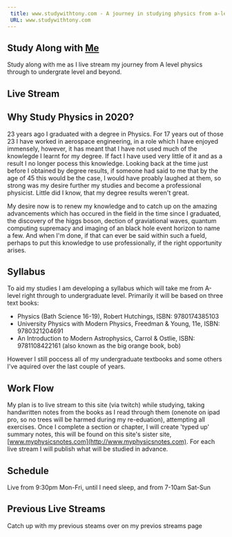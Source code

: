 ```yaml
---
 title: www.studywithtony.com - A journey in studying physics from a-level to undergraduate level
 URL: www.studywithtony.com
---
```


## Study Along with [Me](http://www.tonyruther.com)

Study along with me as I live stream my journey from A level physics through to undergrate level and beyond.

## Live Stream

<div id="twitch-embed">

<!-- Load the Twitch embed script -->
    
<script src="https://embed.twitch.tv/embed/v1.js"></script>

<!-- Create a Twitch.Embed object that will render within the "twitch-embed" root element. -->
   <script type="text/javascript">
      new Twitch.Embed("twitch-embed", {
        width: 1280,
        height: 720,
        channel: "studywithtony" 
      });
    </script>
</div>

## Why Study Physics in 2020?

23 years ago I graduated with a degree in Physics. For 17 years out of those 23 I have worked in aerospace engineering, in a role which I have enjoyed immensely, however, it  has meant that I have not used much of the knowlegde I learnt for my degree. If fact I have used very little of it and as a result I no longer pocess this knowledge. Looking back at the time just before I obtained by degree results, if someone had said to me that by the age of 45 this would be the case, I would have proably laughed at them, so strong was my desire further my studies and become a professional physicist. Little did I know, that my degree results weren't great.

My desire now is to renew my knowledge and to catch up on the amazing advancements which has occured in the field in the time since I graduated, the discovery of the higgs boson, dection of graviational waves, quantum computing supremacy and imaging of an black hole event horizon to name a few.  And when I'm done, if that can ever be said within such a fueld, perhaps to put this knowledge to use professionally, if the right opportunity arises.

## Syllabus

To aid my studies I am developing a syllabus which will take me from A-level right through to undergraduate level. Primarily it will be based on three text books:

  * Physics (Bath Science 16-19), Robert Hutchings,  ISBN: 9780174385103
  * University Physics with Modern Physics, Freedman & Young, 11e, ISBN: 9780321204691
  * An Introduction to Modern Astrophysics, Carrol & Ostlie, ISBN: 9781108422161 (also known as the big orange book, bob)

However I still poccess all of my undergraduate textbooks and some others I've aquired over the last couple of years.

## Work Flow

My plan is to live stream to this site (via twitch) while studying, taking handwritten notes from the books as I read through them (onenote on ipad pro, so no trees will be harmed during my re-eduation), attempting all exercises. Once I complete a section or chapter, I will create 'typed up' summary notes, this will be found on this site's sister site, [www.myphysicsnotes.com](http://www.myphysicsnotes.com). For each live stream I will publish what will be studied in advance.

## Schedule

Live from 9:30pm Mon-Fri, until I need sleep, and from  7-10am Sat-Sun

## Previous Live Streams

Catch up with my previous steams over on my previos streams page


